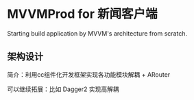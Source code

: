 # MVVMProd for 新闻客户端
Starting build application by MVVM's architecture from scratch.

## 架构设计
简介：利用cc组件化开发框架实现各功能模块解耦 + ARouter


可以继续拓展：比如 Dagger2 实现高解耦